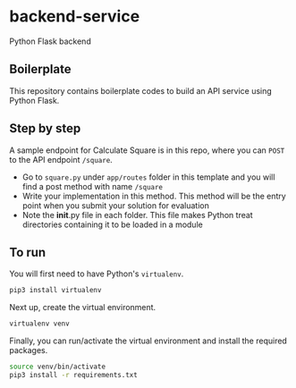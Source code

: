 # backend-service

Python Flask backend

## Boilerplate

This repository contains boilerplate codes to build an API service using Python Flask.


## Step by step

A sample endpoint for Calculate Square is in this repo, where you can `POST` to the API endpoint `/square`.

- Go to `square.py` under `app/routes` folder in this template and you will find a post method with name  `/square`
- Write your implementation in this method. This method will be the entry point when you submit your solution for evaluation
- Note the __init__.py file in each folder. This file makes Python treat directories containing it to be loaded in a module

## To run

You will first need to have Python's `virtualenv`.

```sh
pip3 install virtualenv
```

Next up, create the virtual environment.

```sh
virtualenv venv
```

Finally, you can run/activate the virtual environment and install the required packages.

```sh
source venv/bin/activate
pip3 install -r requirements.txt
```
